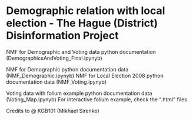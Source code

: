 # Demographic relation with local election - The Hague (District) Disinformation Project

NMF for Demographic and Voting data python documentation (DemographicsAndVoting_Final.ipynyb)

NMF for Demographic python documentation data (NMF_Demographic.ipynyb)
NMF for Local Election 2008 python documentation data (NMF_Voting.ipynyb)

Voting data with folium example python documentation data (Voting_Map.ipynyb)
For interactive folium example, check the ".html" files

Credits to @ KGB101 (Mikhael Sirenko)
